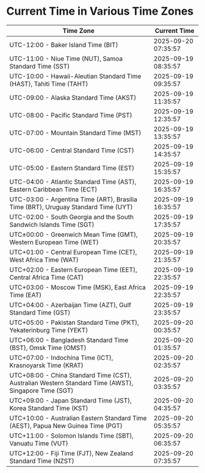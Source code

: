 # Current Time in Various Time Zones

| Time Zone | Current Time |
|-----------|--------------|
| UTC-12:00 - Baker Island Time (BIT) | 2025-09-20 07:35:57 |
| UTC-11:00 - Niue Time (NUT), Samoa Standard Time (SST) | 2025-09-19 08:35:57 |
| UTC-10:00 - Hawaii-Aleutian Standard Time (HAST), Tahiti Time (TAHT) | 2025-09-19 09:35:57 |
| UTC-09:00 - Alaska Standard Time (AKST) | 2025-09-19 11:35:57 |
| UTC-08:00 - Pacific Standard Time (PST) | 2025-09-19 12:35:57 |
| UTC-07:00 - Mountain Standard Time (MST) | 2025-09-19 13:35:57 |
| UTC-06:00 - Central Standard Time (CST) | 2025-09-19 14:35:57 |
| UTC-05:00 - Eastern Standard Time (EST) | 2025-09-19 15:35:57 |
| UTC-04:00 - Atlantic Standard Time (AST), Eastern Caribbean Time (ECT) | 2025-09-19 16:35:57 |
| UTC-03:00 - Argentina Time (ART), Brasília Time (BRT), Uruguay Standard Time (UYT) | 2025-09-19 16:35:57 |
| UTC-02:00 - South Georgia and the South Sandwich Islands Time (SGT) | 2025-09-19 17:35:57 |
| UTC±00:00 - Greenwich Mean Time (GMT), Western European Time (WET) | 2025-09-19 20:35:57 |
| UTC+01:00 - Central European Time (CET), West Africa Time (WAT) | 2025-09-19 21:35:57 |
| UTC+02:00 - Eastern European Time (EET), Central Africa Time (CAT) | 2025-09-19 22:35:57 |
| UTC+03:00 - Moscow Time (MSK), East Africa Time (EAT) | 2025-09-19 22:35:57 |
| UTC+04:00 - Azerbaijan Time (AZT), Gulf Standard Time (GST) | 2025-09-19 23:35:57 |
| UTC+05:00 - Pakistan Standard Time (PKT), Yekaterinburg Time (YEKT) | 2025-09-20 00:35:57 |
| UTC+06:00 - Bangladesh Standard Time (BST), Omsk Time (OMST) | 2025-09-20 01:35:57 |
| UTC+07:00 - Indochina Time (ICT), Krasnoyarsk Time (KRAT) | 2025-09-20 02:35:57 |
| UTC+08:00 - China Standard Time (CST), Australian Western Standard Time (AWST), Singapore Time (SGT) | 2025-09-20 03:35:57 |
| UTC+09:00 - Japan Standard Time (JST), Korea Standard Time (KST) | 2025-09-20 04:35:57 |
| UTC+10:00 - Australian Eastern Standard Time (AEST), Papua New Guinea Time (PGT) | 2025-09-20 05:35:57 |
| UTC+11:00 - Solomon Islands Time (SBT), Vanuatu Time (VUT) | 2025-09-20 06:35:57 |
| UTC+12:00 - Fiji Time (FJT), New Zealand Standard Time (NZST) | 2025-09-20 07:35:57 |
